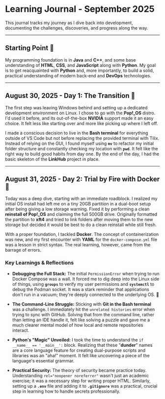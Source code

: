 # Learning Journal - September 2025

This journal tracks my journey as I dive back into development, documenting the challenges, discoveries, and progress along the way.

---
## Starting Point 🚀

My programming foundation is in **Java** and **C++**, and some base understanding of **HTML**, **CSS**, and **JavaScript** along with **Python**. My goal is to get reacquainted with **Python** and, more importantly, to build a solid, practical understanding of modern back-end and **DevOps** technologies.

---
## August 30, 2025 - Day 1: The Transition 🐧

The first step was leaving Windows behind and setting up a dedicated development environment on Linux. I chose to go with the **Pop!_OS** distro. I'd used it before, and its out-of-the-box **NVIDIA** support made it an easy choice. It felt less like starting over and more like picking up where I left off.

I made a conscious decision to live in the **Bash terminal** for everything outside of VS Code but not before replacing the provided terminal with Tilix. Instead of relying on the GUI, I found myself using **`mv`** to refactor my initial folder structure and constantly checking my location with **`pwd`**. It felt like the right way to build good habits from day one. By the end of the day, I had the basic skeleton of the **LinkHub** project in place.

---
## August 31, 2025 - Day 2: Trial by Fire with Docker 🐳

Today was a deep dive, starting with an immediate roadblock. I realized my initial OS install had left me on a tiny 20GB partition in a dual-boot setup after being giving a low storage warning. Fixed it by performing a clean **reinstall of Pop!_OS** and claiming the full 500GB drive. Originally formatted the partition to **xft4** and tried to link folders after moving them to the new storage but decided it would be best to do a clean reinstall while still fresh.

With a proper foundation, I tackled **Docker**. The concept of containerization was new, and my first encounter with **YAML** for the `docker-compose.yml` file was a lesson in strict syntax. The real learning, however, came from the barrage of errors.

### Key Learnings & Reflections

* **Debugging the Full Stack:** The initial `PermissionError` when trying to run Docker Compose was a wall. It forced me to dig deep into the Linux side of things, using **`groups`** to verify my user permissions and **`systemctl`** to debug the Podman socket. It was a stark reminder that applications don't run in a vacuum; they're deeply connected to the underlying OS. 🐛

* **The Command-Line Struggle:** Sticking with **Git in the Bash terminal** was a challenge. I immediately hit the `unrelated histories` error when trying to sync with GitHub. Solving that from the command line, rather than letting an IDE handle it, felt like solving a puzzle and gave me a much clearer mental model of how local and remote repositories interact.

* **Python's "Magic" Unveiled:** I took the time to understand the `if __name__ == '__main__':` block. Realizing that these "**dunder**" names are a core language feature for creating dual-purpose scripts and libraries was an "aha!" moment. It felt like uncovering a piece of the language's essential grammar.

* **Practical Security:** The theory of security became practice today. Understanding `rel="noopener noreferrer"` wasn't just an academic exercise; it was a necessary step for writing proper HTML. Similarly, setting up a **`.env`** file and adding it to **`.gitignore`** was a practical, crucial step in learning how to handle secrets professionally.
